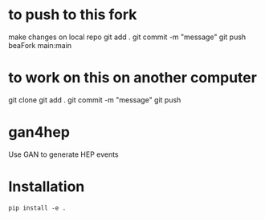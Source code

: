 # to push to this fork
make changes on local repo
git add .
git commit -m "message"
git push beaFork main:main

# to work on this on another computer
git clone
git add .
git commit -m "message"
git push

# gan4hep
Use GAN to generate HEP events

# Installation
```
pip install -e . 
```

